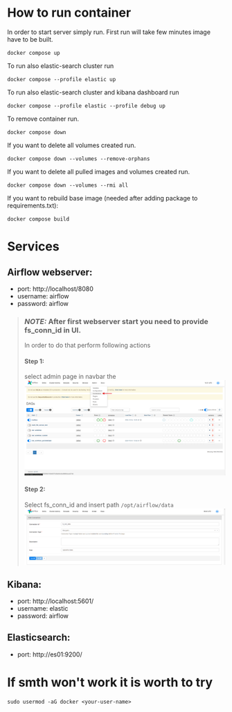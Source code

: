 # How to run container
In order to start server simply run. First run will take few minutes image have to be built.
```
docker compose up
```

To run also elastic-search cluster run
```
docker compose --profile elastic up
```

To run also elastic-search cluster and kibana dashboard run
```
docker compose --profile elastic --profile debug up
```

To remove container run.
```
docker compose down
```

If you want to delete all volumes created run.
```
docker compose down --volumes --remove-orphans
```
If you want to delete all pulled images and volumes created run.
```
docker compose down --volumes --rmi all
```

If you want to rebuild base image (needed after adding package to requirements.txt):
``` 
docker compose build
```

# Services
## Airflow webserver: 
- port: http://localhost/8080
- username: airflow 
- password: airflow 

> ### **_NOTE:_**  After first webserver start you need to provide fs_conn_id in UI. 
> In order to do that perform following actions 
> #### Step 1: 
> select admin page in navbar the\
![insturction pt.2](resources/fs_conn_id_1.png?raw=true) 
> #### Step 2: 
> Select fs_conn_id and insert path `/opt/airflow/data` \
![insturction pt.1](resources/conn_id.png) 

## Kibana:
- port: http://localhost:5601/ 
- username: elastic 
- password: airflow 
## Elasticsearch:
- port: http://es01:9200/

# If smth won't work it is worth to try
```
sudo usermod -aG docker <your-user-name>
```

